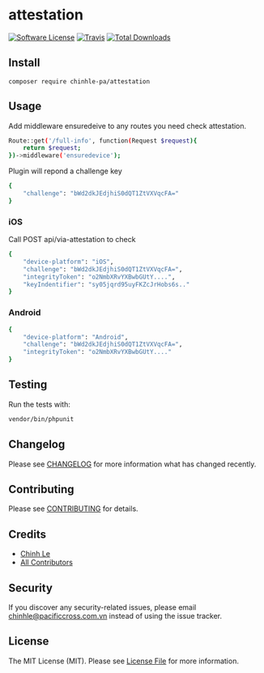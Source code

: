 # attestation

[![Software License](https://img.shields.io/badge/license-MIT-brightgreen.svg?style=flat-square)](LICENSE.md)
[![Travis](https://img.shields.io/travis/chinhle-pa/attestation.svg?style=flat-square)]()
[![Total Downloads](https://img.shields.io/packagist/dt/chinhle-pa/attestation.svg?style=flat-square)](https://packagist.org/packages/chinhle-pa/attestation)

## Install
`composer require chinhle-pa/attestation`

## Usage
Add middleware ensuredeive to any routes you need check attestation.
``` bash
Route::get('/full-info', function(Request $request){
    return $request;
})->middleware('ensuredevice');
```
Plugin will repond a challenge key
``` bash
{
    "challenge": "bWd2dkJEdjhiS0dQT1ZtVXVqcFA="
}
```

### iOS
Call POST api/via-attestation to check

``` bash
{
    "device-platform": "iOS",
    "challenge": "bWd2dkJEdjhiS0dQT1ZtVXVqcFA=",
    "integrityToken": "o2NmbXRvYXBwbGUtY....",
    "keyIndentifier": "sy05jqrd95uyFKZcJrHobs6s.."
}
```

### Android

``` bash
{
    "device-platform": "Android",
    "challenge": "bWd2dkJEdjhiS0dQT1ZtVXVqcFA=",
    "integrityToken": "o2NmbXRvYXBwbGUtY...."
}
```

## Testing
Run the tests with:

``` bash
vendor/bin/phpunit
```

## Changelog
Please see [CHANGELOG](CHANGELOG.md) for more information what has changed recently.

## Contributing
Please see [CONTRIBUTING](CONTRIBUTING.md) for details.

## Credits

- [Chinh Le](https://github.com/chinhle-pa)
- [All Contributors](https://github.com/chinhle-pa/attestation/contributors)

## Security
If you discover any security-related issues, please email chinhle@pacificcross.com.vn instead of using the issue tracker.

## License
The MIT License (MIT). Please see [License File](/LICENSE.md) for more information.